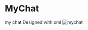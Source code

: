# MyChat
my chat Designed with xml
![mychat](https://user-images.githubusercontent.com/82230486/127941227-e03796a6-fe36-4f30-960e-4a9589729b04.jpg)
